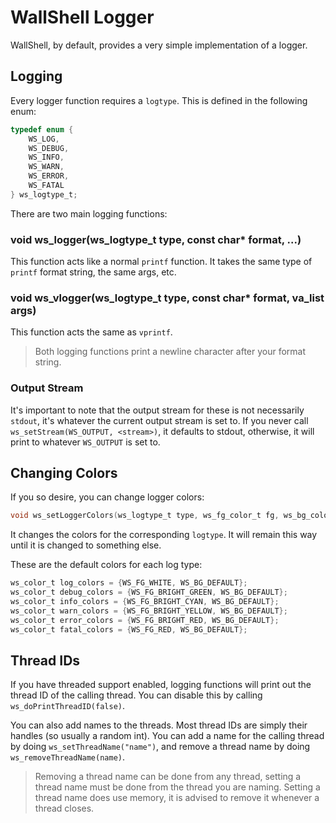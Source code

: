 # WallShell Logger

WallShell, by default, provides a very simple implementation of a logger.

## Logging

Every logger function requires a `logtype`. This is defined in the following enum:

```c
typedef enum {
    WS_LOG,
    WS_DEBUG,
    WS_INFO,
    WS_WARN,
    WS_ERROR,
    WS_FATAL
} ws_logtype_t;
```

There are two main logging functions:

### void ws_logger(ws_logtype_t type, const char* format, ...)

This function acts like a normal `printf` function.
It takes the same type of `printf` format string, the same args, etc.

### void ws_vlogger(ws_logtype_t type, const char* format, va_list args)

This function acts the same as `vprintf`.

> Both logging functions print a newline character after your format string.

### Output Stream

It's important to note that the output stream for these is not necessarily `stdout`, it's whatever the current output stream is set to. If you never call `ws_setStream(WS_OUTPUT, <stream>)`, it defaults to stdout, otherwise, it will print to whatever `WS_OUTPUT` is set to.

## Changing Colors

If you so desire, you can change logger colors:

```c
void ws_setLoggerColors(ws_logtype_t type, ws_fg_color_t fg, ws_bg_color_t bg)
```

It changes the colors for the corresponding `logtype`.
It will remain this way until it is changed to something else.

These are the default colors for each log type:

```c
ws_color_t log_colors = {WS_FG_WHITE, WS_BG_DEFAULT};
ws_color_t debug_colors = {WS_FG_BRIGHT_GREEN, WS_BG_DEFAULT};
ws_color_t info_colors = {WS_FG_BRIGHT_CYAN, WS_BG_DEFAULT};
ws_color_t warn_colors = {WS_FG_BRIGHT_YELLOW, WS_BG_DEFAULT};
ws_color_t error_colors = {WS_FG_BRIGHT_RED, WS_BG_DEFAULT};
ws_color_t fatal_colors = {WS_FG_RED, WS_BG_DEFAULT};
```

## Thread IDs

If you have threaded support enabled, logging functions will print out the thread ID of the calling thread.
You can disable this by calling `ws_doPrintThreadID(false)`.

You can also add names to the threads. Most thread IDs are simply their handles (so usually a random int).
You can add a name for the calling thread by doing `ws_setThreadName("name")`,
and remove a thread name by doing `ws_removeThreadName(name)`.

> Removing a thread name can be done from any thread, setting a thread name must be done from the thread you are naming.
> Setting a thread name does use memory, it is advised to remove it whenever a thread closes.
